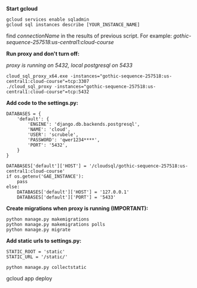 
<b>Start gcloud</b>
```
gcloud services enable sqladmin
gcloud sql instances describe [YOUR_INSTANCE_NAME]
```
find <i>connectionName</i> in the results of previous script. For example: <i>gothic-sequence-257518:us-central1:cloud-course</i>

<b>Run proxy and don't turn off:</b></p> 
<i> proxy is running on 5432, local postgresql on 5433</i>
```
cloud_sql_proxy_x64.exe -instances="gothic-sequence-257518:us-central1:cloud-course"=tcp:3307
./cloud_sql_proxy -instances="gothic-sequence-257518:us-central1:cloud-course"=tcp:5432
```

<b>Add code to the settings.py:</b>
```
DATABASES = {
    'default': {
        'ENGINE': 'django.db.backends.postgresql',
        'NAME': 'cloud',
        'USER': 'scrubele',
        'PASSWORD': 'qwer1234****',
        'PORT': '5432',
    }
}

DATABASES['default']['HOST'] = '/cloudsql/gothic-sequence-257518:us-central1:cloud-course'
if os.getenv('GAE_INSTANCE'):
    pass
else:
    DATABASES['default']['HOST'] = '127.0.0.1'
    DATABASES['default']['PORT'] = '5433'
```

<b>Create migrations when proxy is running (IMPORTANT):</b>
```
python manage.py makemigrations
python manage.py makemigrations polls
python manage.py migrate
```
<b>Add static urls to settings.py:</b>
```
STATIC_ROOT = 'static'
STATIC_URL = '/static/'

python manage.py collectstatic
```

gcloud app deploy
